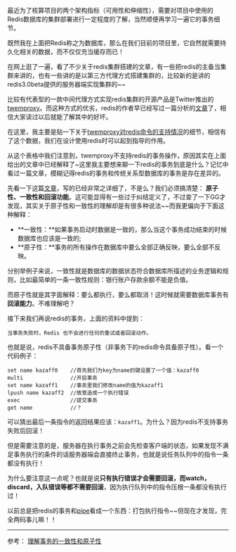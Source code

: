 最近为了核算项目的两个架构指标（可用性和伸缩性），需要对项目中使用的Redis数据库的集群部署进行一定程度的了解，当然顺便再学习一遍它的事务细节。

既然我在上面把Redis称之为数据库，那么在我们目前的项目里，它自然就需要持久化相关的数据，而不仅仅充当缓存而已！

在网上逛了一遍，看了不少关于redis集群搭建的文章，有一些把redis的主备当集群来讲的，也有一些讲的是以第三方代理方式搭建集群的，比较新的是讲的redis3.0beta提供的服务器端实现集群的~~

比较有代表型的一款中间代理方式实现redis集群的开源产品是Twitter推出的[twemproxy](https://github.com/twitter/twemproxy)。而这种方式的优劣，redis的作者早已经写过一篇分析的[文章](http://www.oschina.net/translate/twemproxy-a-twitter-redis-proxy)了，相信大家读过以后就能了解其中的好坏。

在这里，我主要是贴一下关于[twemproxy对redis命令的支持情况](https://github.com/twitter/twemproxy/blob/master/notes/redis.md)的细节，相信有了这个数据，我们在设计使用redis时可以起到指导的作用。

从这个表格中我们注意到，twemproxy不支持redis的事务操作，原因其实在上面给出的文章中已经解释了~这里我主要想来聊一下redis的事务到底是什么？记忆中看过一篇文章，模糊记得redis的事务和传统关系型数据库的事务是存在差异的。

先看一下这篇[文章](http://redisbook.readthedocs.org/en/latest/feature/transaction.html)，写的已经非常之详细了，不是么？我们必须搞清楚： **原子性、一致性和回滚功能**。这可能显得有一些过于纠结定义了，不过查了一下GG才发现，其实关于原子性和一致性的理解却是有很多种说法~~而我更偏向于下面这种解释：

- **一致性：**如果事务启动时数据是一致的，那么当这个事务成功结束的时候数据库也应该是一致的;
- **原子性：**事务的所有操作在数据库中要么全部正确反映，要么全部不反映。

分别举例子来说，一致性就是数据库的数据状态符合数据库所描述的业务逻辑和规则，比如最简单的一条一致性规则：银行账户存款余额不能是负值。

而原子性就是其字面解释：要么都执行，要么都取消！这时候就需要数据库事务有**回滚能力**。不难理解吧？

接下来我们再说redis的事务，上面的资料中提到：

	当事务失败时，Redis 也不会进行任何的重试或者回滚动作。

也就是说，redis不具备事务原子性（非事务下的redis命令具备原子性）。看一个代码例子：

	set name kazaff0  	//首先我们为key为name的键设置了一个值：kazaff0
	multi				//开启事务
	set name kazaff1	//事务里我们修改name的值为kazaff1
	lpush name kazaff2	//故意造成一个执行错误
	exec				//提交事务
	get name			//？

可以猜出最后一条指令的返回结果应该：`kazaff1`。为什么？因为redis不支持事务失败后回滚！

但是需要注意的是，服务器在执行事务之前会先检查客户端的状态，如果发现不满足事务执行的条件的话服务器端会直接终止事务，也就是说任务队列中的指令一条都没有执行！

为什么要注意这一点呢？也就是说**只有执行错误才会需要回滚，而watch，discard，入队错误等都不需要回滚**，因为执行队列中的指令压根一条都没有执行过！

以前总是把redis的事务和[pipe](http://blog.csdn.net/freebird_lb/article/details/7778919)看成一个东西：打包执行指令~~但现在才发现，完全两码事儿嘛！！





---

参考：
[理解事务的一致性和原子性](http://blog.csdn.net/amghost/article/details/17651891)








